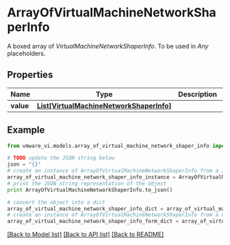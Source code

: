# ArrayOfVirtualMachineNetworkShaperInfo

A boxed array of *VirtualMachineNetworkShaperInfo*. To be used in *Any* placeholders. 

## Properties
Name | Type | Description | Notes
------------ | ------------- | ------------- | -------------
**value** | [**List[VirtualMachineNetworkShaperInfo]**](VirtualMachineNetworkShaperInfo.md) |  | 

## Example

```python
from vmware_vi.models.array_of_virtual_machine_network_shaper_info import ArrayOfVirtualMachineNetworkShaperInfo

# TODO update the JSON string below
json = "{}"
# create an instance of ArrayOfVirtualMachineNetworkShaperInfo from a JSON string
array_of_virtual_machine_network_shaper_info_instance = ArrayOfVirtualMachineNetworkShaperInfo.from_json(json)
# print the JSON string representation of the object
print ArrayOfVirtualMachineNetworkShaperInfo.to_json()

# convert the object into a dict
array_of_virtual_machine_network_shaper_info_dict = array_of_virtual_machine_network_shaper_info_instance.to_dict()
# create an instance of ArrayOfVirtualMachineNetworkShaperInfo from a dict
array_of_virtual_machine_network_shaper_info_form_dict = array_of_virtual_machine_network_shaper_info.from_dict(array_of_virtual_machine_network_shaper_info_dict)
```
[[Back to Model list]](../README.md#documentation-for-models) [[Back to API list]](../README.md#documentation-for-api-endpoints) [[Back to README]](../README.md)


